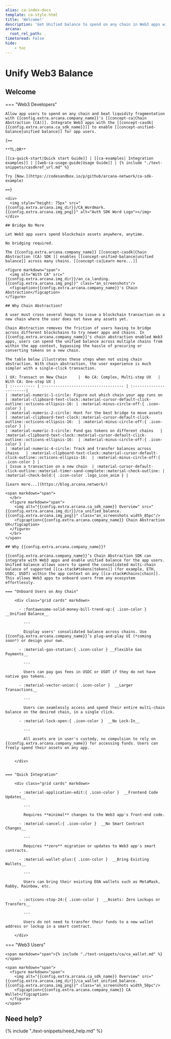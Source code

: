 ```yaml
---
alias: ca-index-docs
template: ca-style.html
title: 'Welcome!'
description: 'Get Unified balance to spend on any chain in Web3 apps with Arcana Network Chain Abstraction.'
arcana:
  root_rel_path: .
timetoread: False
hide: 
    - toc
---
```


# Unify Web3 Balance 

## Welcome

=== "Web3 Developers"

    Allow app users to spend on any chain and beat liquidity fragmentation with {{config.extra.arcana.company_name}}'s [[concept-ca|Chain Abstraction (CA)]]. Integrate Web3 apps with the [[concept-casdk| {{config.extra.arcana.ca_sdk_name}}]] to enable [[concept-unified-balance|unified balance]] for app users. 

    {==

    **TL;DR**

    [[ca-quick-start|Quick start Guide]] | [[ca-examples| Integration examples]] | [[web-ca-usage-guide|Usage Guide]] | {% include "./text-snippets/casdkref_url.md" %}  

    Try [Now.](https://codesandbox.io/p/github/arcana-network/ca-sdk-example)

    ==}

    <div>
      <img style="height: 75px" src="{{config.extra.arcana.img_dir}}/CA_Wordmark.{{config.extra.arcana.img_png}}" alt="Auth SDK Word Logo"></img>
    </div>

    ## Bridge No More

    Let Web3 app users spend blockchain assets anywhere, anytime. 
    
    No bridging required. 
    
    The {{config.extra.arcana.company_name}} [[concept-casdk|Chain Abstraction (CA) SDK ]] enables [[concept-unified-balance|unified balance]] across many chains. [[concept-ca|Learn more...]]

    <figure markdown="span">
      <img alt="With CA" src="{{config.extra.arcana.img_dir}}/an_ca_landing.{{config.extra.arcana.img_png}}" class="an_screenshots"/>
      <figcaption>{{config.extra.arcana.company_name}}'s Chain Abstraction</figcaption>
    </figure>

    ## Why Chain Abstraction?

    A user must cross several hoops to issue a blockchain transaction on a new chain where the user does not have any assets yet. 
    
    Chain Abstraction removes the friction of users having to bridge across different blockchains to try newer apps and chains. In {{config.extra.arcana.company_name}}'s chain abstraction enabled Web3 apps, users can spend the unified balance across multiple chains from within the app context, bypassing the hassle of procuring or converting tokens on a new chain.
    
    The table below illustrates these steps when not using chain abstraction. With chain abstraction, the user experience is much simpler with a single-click transaction.

    | UX: Transact on New Chain     |  No CA: Complex, Multi-step UX   |  With CA: One-step UX |
    | :---------- | :----------------------------------- | :-----------------------|
    | :material-numeric-1-circle: Figure out which chain your app runs on       | :material-clipboard-text-clock::material-cursor-default-click-outline::octicons-ellipsis-16: | :material-minus-circle-off:{ .icon-color } |
    | :material-numeric-2-circle: Hunt for the best bridge to move assets     | :material-clipboard-text-clock::material-cursor-default-click-outline::octicons-ellipsis-16:  | :material-minus-circle-off:{ .icon-color } |
    | :material-numeric-3-circle: Fund gas tokens on different chains   | :material-clipboard-text-clock::material-cursor-default-click-outline::octicons-ellipsis-16:  | :material-minus-circle-off:{ .icon-color } |
    | :material-numeric-4-circle: Track and transfer balances across chains   | :material-clipboard-text-clock::material-cursor-default-click-outline::octicons-ellipsis-16:  | :material-minus-circle-off:{ .icon-color } |
    | Issue a transaction on a new chain  | :material-cursor-default-click-outline::material-timer-sand-complete::material-check-outline: | :material-check-bold:{ .icon-color .logo_icon_anim } |

    [Learn more...](https://blog.arcana.network/)

    <span markdown="span">
      </br>
      <figure markdown="span">
        <img alt="{{config.extra.arcana.ca_sdk_name}} Overview" src="{{config.extra.arcana.img_dir}}/ca_unified_balance.{{config.extra.arcana.img_png}}" class="an_screenshots width_85pc"/>
        <figcaption>{{config.extra.arcana.company_name}} Chain Abstraction UX</figcaption>
      </figure>
      </br>
    </span>

    ## Why {{config.extra.arcana.company_name}}?

    {{config.extra.arcana.company_name}}’s Chain Abstraction SDK can integrate with Web3 apps and enable unified balance for the app users. Unified balance allows users to spend the consolidated multi-chain balance of supported [[ca-stack#tokens|tokens]] (for example, ETH, USDC, USDT) within the app context on any [[ca-stack#chains|chain]]. This allows Web3 apps to onboard users from any ecosystem effortlessly.

    === "Onboard Users on Any Chain"

        <div class="grid cards" markdown>

          - :fontawesome-solid-money-bill-trend-up:{ .icon-color } __Unified Balance__

            ---

            Display users' consolidated balance across chains. Use {{config.extra.arcana.company_name}}’s plug-and-play UI (*coming soon*) or design your own.

          - :material-gas-station:{ .icon-color } __Flexible Gas Payments__

            ---

            Users can pay gas fees in USDC or USDT if they do not have native gas tokens.

          - :material-vector-union:{ .icon-color }  __Larger Transactions__

            ---

            Users can seamlessly access and spend their entire multi-chain balance on the desired chain, in a single click.
            
          - :material-lock-open:{ .icon-color }  __No Lock-In__

            ---

            All assets are in user's custody, no compulsion to rely on {{config.extra.arcana.company_name}} for accessing funds. Users can freely spend their assets on any app.
                

        </div>


    === "Quick Integration"

        <div class="grid cards" markdown>

          - :material-application-edit:{ .icon-color }  __Frontend Code Updates__

            ---

            Requires **minimal** changes to the Web3 app's front-end code.

          - :material-cancel:{ .icon-color }  __No Smart Contract Changes__
          
            ---
            
            Requires **zero** migration or updates to Web3 app's smart contracts.

          - :material-wallet-plus:{ .icon-color }  __Bring Existing Wallets__
          
            ---
            
            Users can bring their existing EOA wallets such as MetaMask, Rabby, Rainbow, etc.

          
          - :octicons-stop-24:{ .icon-color }  __Assets: Zero Lockups or Transfers__ 
          
            ---
            
            Users do not need to transfer their funds to a new wallet address or lockup in a smart contract.

        </div>

=== "Web3 Users"

    <span markdown="span">{% include "./text-snippets/ca/ca_wallet.md" %}</span>

    <span markdown="span">
      <figure markdown="span">
        <img alt="{{config.extra.arcana.ca_sdk_name}} Overview" src="{{config.extra.arcana.img_dir}}/ca_wallet_unified_balance.{{config.extra.arcana.img_png}}" class="an_screenshots width_50pc"/>
        <figcaption>{{config.extra.arcana.company_name}} CA Wallet</figcaption>
      </figure>
    </span>

## Need help?

{% include "./text-snippets/need_help.md" %}

